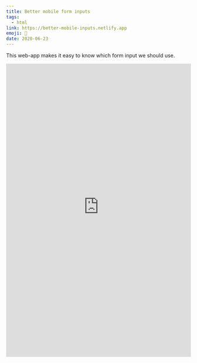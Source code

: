 ```yaml
---
title: Better mobile form inputs
tags:
  - html
link: https://better-mobile-inputs.netlify.app
emoji: 🔘
date: 2020-06-23
---
```


This web-app makes it easy to know which form input we should use.

<iframe
  src="https://better-mobile-inputs.netlify.app"
  style="width: 100%; height: 800px; border: 0;"
></iframe>
